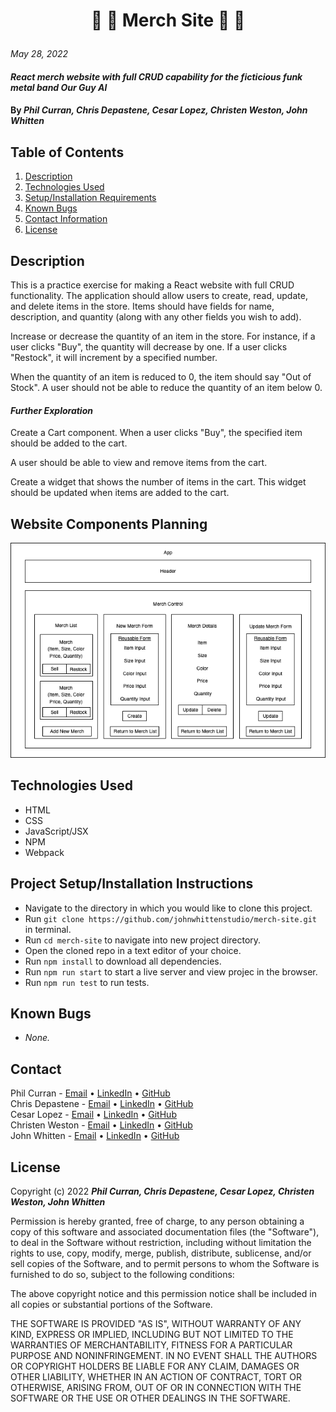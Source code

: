 # <p align="center"> 💃 🤘 **Merch Site** 🤘 🕺 </p>

_May 28, 2022_

#### _React merch website with full CRUD capability for the ficticious funk metal band Our Guy Al_


#### By _**Phil Curran, Chris Depastene, Cesar Lopez, Christen Weston, John Whitten**_

## Table of Contents

1. [Description](#description)
2. [Technologies Used](#technologies)
3. [Setup/Installation Requirements](#setup)
4. [Known Bugs](#bugs)
5. [Contact Information](#contact)
6. [License](#license)

## Description <a id="description"></a>

This is a practice exercise for making a React website with full CRUD functionality. The application should allow users to create, read, update, and delete items in the store. Items should have fields for name, description, and quantity (along with any other fields you wish to add).

Increase or decrease the quantity of an item in the store. For instance, if a user clicks "Buy", the quantity will decrease by one. If a user clicks "Restock", it will increment by a specified number.

When the quantity of an item is reduced to 0, the item should say "Out of Stock". A user should not be able to reduce the quantity of an item below 0.

#### _Further Exploration_
Create a Cart component. When a user clicks "Buy", the specified item should be added to the cart.

A user should be able to view and remove items from the cart.

Create a widget that shows the number of items in the cart. This widget should be updated when items are added to the cart.

## Website Components Planning

<img src="./src/img/merch_site.png">

## Technologies Used <a id="technologies"></a>

* HTML
* CSS
* JavaScript/JSX
* NPM
* Webpack

## Project Setup/Installation Instructions <a id="setup"></a>

* Navigate to the directory in which you would like to clone this project.
* Run `git clone https://github.com/johnwhittenstudio/merch-site.git` in terminal.
* Run `cd merch-site` to navigate into new project directory.
* Open the cloned repo in a text editor of your choice.
* Run `npm install` to download all dependencies.
* Run `npm run start` to start a live server and view projec in the browser.
* Run `npm run test` to run tests.

## Known Bugs <a id="bugs"></a>

- _None._

## Contact <a id="contact"></a>
Phil Curran - [Email](mailto:pecurran@hotmail.com) • [LinkedIn](https://www.linkedin.com/in/philcurran/) • [GitHub](https://github.com/phil-curran) <br>
Chris Depastene - [Email](mailto:cdepastene@gmail.com) • [LinkedIn](https://www.linkedin.com/in/christopherdepastene/) • [GitHub](https://github.com/chrisdfghjkl) <br>
Cesar Lopez - [Email](mailto:lopez.cesar.aug@gmail.com) • [LinkedIn](https://www.linkedin.com/in/cesar-aug-lopez/) • [GitHub](https://github.com/wowgr8) <br>
Christen Weston - [Email](mailto:johnwhitten.studio@gmail.com) • [LinkedIn](https://www.linkedin.com/in/johnwhitten-studio/) • [GitHub](https://github.com/johnwhittenstudio) <br>
John Whitten - [Email](mailto:johnwhitten.studio@gmail.com) • [LinkedIn](https://www.linkedin.com/in/johnwhitten-studio/) • [GitHub](https://github.com/johnwhittenstudio)

## License <a id="license"></a>

Copyright (c) 2022 _**Phil Curran, Chris Depastene, Cesar Lopez, Christen Weston, John Whitten**_

Permission is hereby granted, free of charge, to any person obtaining a copy of this software and associated documentation files (the "Software"), to deal in the Software without restriction, including without limitation the rights to use, copy, modify, merge, publish, distribute, sublicense, and/or sell copies of the Software, and to permit persons to whom the Software is furnished to do so, subject to the following conditions:

The above copyright notice and this permission notice shall be included in all copies or substantial portions of the Software.

THE SOFTWARE IS PROVIDED "AS IS", WITHOUT WARRANTY OF ANY KIND, EXPRESS OR IMPLIED, INCLUDING BUT NOT LIMITED TO THE WARRANTIES OF MERCHANTABILITY, FITNESS FOR A PARTICULAR PURPOSE AND NONINFRINGEMENT. IN NO EVENT SHALL THE AUTHORS OR COPYRIGHT HOLDERS BE LIABLE FOR ANY CLAIM, DAMAGES OR OTHER LIABILITY, WHETHER IN AN ACTION OF CONTRACT, TORT OR OTHERWISE, ARISING FROM, OUT OF OR IN CONNECTION WITH THE SOFTWARE OR THE USE OR OTHER DEALINGS IN THE SOFTWARE.